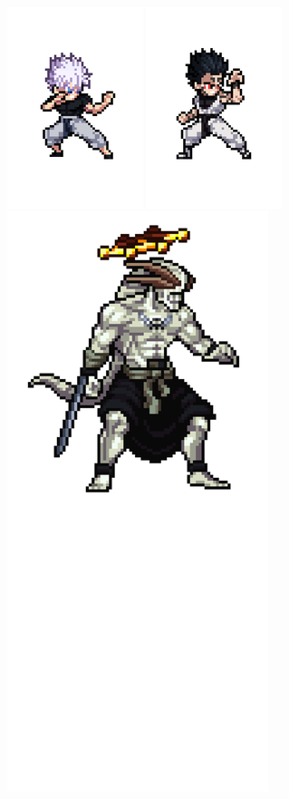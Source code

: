 ![](https://github.com/kur0gir1/gif/blob/main/dhn41z6-c7453db4-65e7-4dbc-8600-7980779fdc4e.gif)
![](https://github.com/kur0gir1/gif/blob/main/dhn428o-9b06d075-ddf5-46a0-a824-8ef62ccb6018.gif)
![](https://github.com/kur0gir1/gif/blob/main/dgs3oll-e6ca9307-9689-4cbb-9983-4f7039ed1468.gif)
